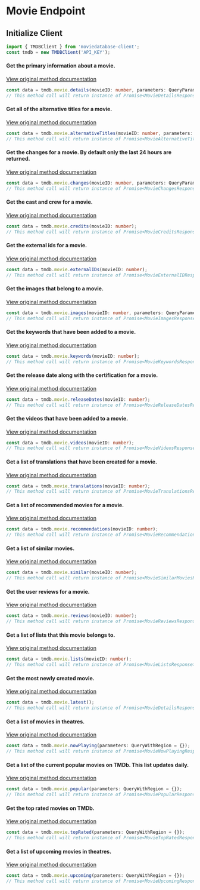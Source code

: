 # Movie Endpoint
## Initialize Client
```ts
import { TMDBClient } from 'moviedatabase-client';
const tmdb = new TMDBClient('API_KEY');
```


#### Get the primary information about a movie.
[View original method documentation](https://developers.themoviedb.org/3/movies/get-movie-details)
```ts
const data = tmdb.movie.details(movieID: number, parameters: QueryParameters = {}, appendToResponse: [string] | null = null);
// This method call will return instance of Promise<MovieDetailsResponse>
```
#### Get all of the alternative titles for a movie.
[View original method documentation](https://developers.themoviedb.org/3/movies/get-movie-alternative-titles)
```ts
const data = tmdb.movie.alternativeTitles(movieID: number, parameters: QueryParameters = {});
// This method call will return instance of Promise<MovieAlternativeTitlesResponse>
```
#### Get the changes for a movie. By default only the last 24 hours are returned.
[View original method documentation](https://developers.themoviedb.org/3/movies/get-movie-changes)
```ts
const data = tmdb.movie.changes(movieID: number, parameters: QueryParameters = {});
// This method call will return instance of Promise<MovieChangesResponse>
```
#### Get the cast and crew for a movie.
[View original method documentation](https://developers.themoviedb.org/3/movies/get-movie-credits)
```ts
const data = tmdb.movie.credits(movieID: number);
// This method call will return instance of Promise<MovieCreditsResponse>
```
#### Get the external ids for a movie.
[View original method documentation](https://developers.themoviedb.org/3/movies/get-movie-external-ids)
```ts
const data = tmdb.movie.externalIDs(movieID: number);
// This method call will return instance of Promise<MovieExternalIDResponse>
```
#### Get the images that belong to a movie.
[View original method documentation](https://developers.themoviedb.org/3/movies/get-movie-images)
```ts
const data = tmdb.movie.images(movieID: number, parameters: QueryParameters = {});
// This method call will return instance of Promise<MovieImagesResponse>
```
#### Get the keywords that have been added to a movie.
[View original method documentation](https://developers.themoviedb.org/3/movies/get-movie-keywords)
```ts
const data = tmdb.movie.keywords(movieID: number);
// This method call will return instance of Promise<MovieKeywordsResponse>
```
#### Get the release date along with the certification for a movie.
[View original method documentation](https://developers.themoviedb.org/3/movies/get-movie-release-dates)
```ts
const data = tmdb.movie.releaseDates(movieID: number);
// This method call will return instance of Promise<MovieReleaseDatesResponse>
```
#### Get the videos that have been added to a movie.
[View original method documentation](https://developers.themoviedb.org/3/movies/get-movie-videos)
```ts
const data = tmdb.movie.videos(movieID: number);
// This method call will return instance of Promise<MovieVideosResponse>
```
#### Get a list of translations that have been created for a movie.
[View original method documentation](https://developers.themoviedb.org/3/movies/get-movie-translations)
```ts
const data = tmdb.movie.translations(movieID: number);
// This method call will return instance of Promise<MovieTranslationsResponse>
```
#### Get a list of recommended movies for a movie.
[View original method documentation](https://developers.themoviedb.org/3/movies/get-movie-recommendations)
```ts
const data = tmdb.movie.recommendations(movieID: number);
// This method call will return instance of Promise<MovieRecommendationsResponse>
```
#### Get a list of similar movies.
[View original method documentation](https://developers.themoviedb.org/3/movies/get-similar-movies)
```ts
const data = tmdb.movie.similar(movieID: number);
// This method call will return instance of Promise<MovieSimilarMoviesResponse>
```
#### Get the user reviews for a movie.
[View original method documentation](https://developers.themoviedb.org/3/movies/get-movie-reviews)
```ts
const data = tmdb.movie.reviews(movieID: number);
// This method call will return instance of Promise<MovieReviewsResponse>
```
#### Get a list of lists that this movie belongs to.
[View original method documentation](https://developers.themoviedb.org/3/movies/get-movie-lists)
```ts
const data = tmdb.movie.lists(movieID: number);
// This method call will return instance of Promise<MovieListsResponse>
```
#### Get the most newly created movie.
[View original method documentation](https://developers.themoviedb.org/3/movies/get-latest-movie)
```ts
const data = tmdb.movie.latest();
// This method call will return instance of Promise<MovieDetailsResponse>
```
#### Get a list of movies in theatres.
[View original method documentation](https://developers.themoviedb.org/3/movies/get-now-playing)
```ts
const data = tmdb.movie.nowPlaying(parameters: QueryWithRegion = {});
// This method call will return instance of Promise<MovieNowPlayingResponse>
```
#### Get a list of the current popular movies on TMDb. This list updates daily.
[View original method documentation](https://developers.themoviedb.org/3/movies/get-popular-movies)
```ts
const data = tmdb.movie.popular(parameters: QueryWithRegion = {});
// This method call will return instance of Promise<MoviePopularResponse>
```
#### Get the top rated movies on TMDb.
[View original method documentation](https://developers.themoviedb.org/3/movies/get-top-rated-movies)
```ts
const data = tmdb.movie.topRated(parameters: QueryWithRegion = {});
// This method call will return instance of Promise<MovieTopRatedResponse>
```
#### Get a list of upcoming movies in theatres.
[View original method documentation](https://developers.themoviedb.org/3/movies/get-upcoming)
```ts
const data = tmdb.movie.upcoming(parameters: QueryWithRegion = {});
// This method call will return instance of Promise<MovieUpcomingResponse>
```
